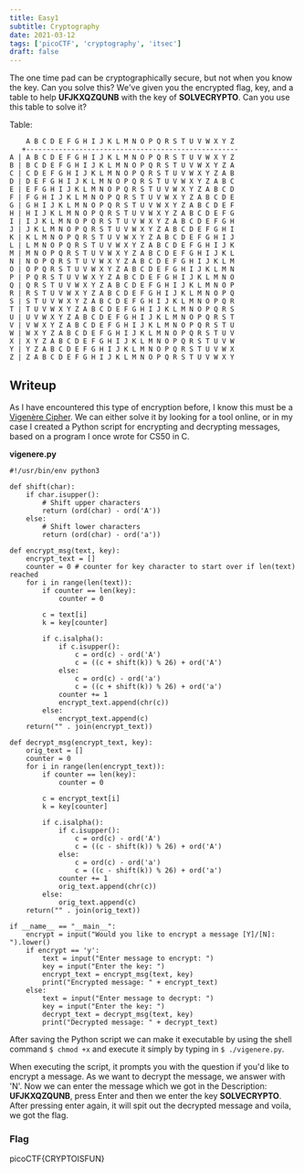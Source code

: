 ```yaml
---
title: Easy1
subtitle: Cryptography
date: 2021-03-12
tags: ['picoCTF', 'cryptography', 'itsec']
draft: false
---
```


The one time pad can be cryptographically secure, but not when you know the key. Can you solve this? We've given you the encrypted flag, key, and a table to help **UFJKXQZQUNB** with the key of **SOLVECRYPTO**. Can you use this table to solve it?

<!--more-->

Table:
```
    A B C D E F G H I J K L M N O P Q R S T U V W X Y Z 
   +----------------------------------------------------
A | A B C D E F G H I J K L M N O P Q R S T U V W X Y Z
B | B C D E F G H I J K L M N O P Q R S T U V W X Y Z A
C | C D E F G H I J K L M N O P Q R S T U V W X Y Z A B
D | D E F G H I J K L M N O P Q R S T U V W X Y Z A B C
E | E F G H I J K L M N O P Q R S T U V W X Y Z A B C D
F | F G H I J K L M N O P Q R S T U V W X Y Z A B C D E
G | G H I J K L M N O P Q R S T U V W X Y Z A B C D E F
H | H I J K L M N O P Q R S T U V W X Y Z A B C D E F G
I | I J K L M N O P Q R S T U V W X Y Z A B C D E F G H
J | J K L M N O P Q R S T U V W X Y Z A B C D E F G H I
K | K L M N O P Q R S T U V W X Y Z A B C D E F G H I J
L | L M N O P Q R S T U V W X Y Z A B C D E F G H I J K
M | M N O P Q R S T U V W X Y Z A B C D E F G H I J K L
N | N O P Q R S T U V W X Y Z A B C D E F G H I J K L M
O | O P Q R S T U V W X Y Z A B C D E F G H I J K L M N
P | P Q R S T U V W X Y Z A B C D E F G H I J K L M N O
Q | Q R S T U V W X Y Z A B C D E F G H I J K L M N O P
R | R S T U V W X Y Z A B C D E F G H I J K L M N O P Q
S | S T U V W X Y Z A B C D E F G H I J K L M N O P Q R
T | T U V W X Y Z A B C D E F G H I J K L M N O P Q R S
U | U V W X Y Z A B C D E F G H I J K L M N O P Q R S T
V | V W X Y Z A B C D E F G H I J K L M N O P Q R S T U
W | W X Y Z A B C D E F G H I J K L M N O P Q R S T U V
X | X Y Z A B C D E F G H I J K L M N O P Q R S T U V W
Y | Y Z A B C D E F G H I J K L M N O P Q R S T U V W X
Z | Z A B C D E F G H I J K L M N O P Q R S T U V W X Y
```
## Writeup
As I have encountered this type of encryption before, I know this must be a [Vigenère Cipher](https://en.wikipedia.org/wiki/Vigen%C3%A8re_cipher). We can either solve it by looking for a tool online, or in my case I created a Python script for encrypting and decrypting messages, based on a program I once wrote for CS50 in C.

**vigenere.py**
```
#!/usr/bin/env python3

def shift(char):
    if char.isupper():
        # Shift upper characters
        return (ord(char) - ord('A'))
    else:
        # Shift lower characters
        return (ord(char) - ord('a'))

def encrypt_msg(text, key):
    encrypt_text = []
    counter = 0 # counter for key character to start over if len(text) reached
    for i in range(len(text)):
        if counter == len(key):
            counter = 0

        c = text[i]
        k = key[counter]
        
        if c.isalpha():
            if c.isupper():
                c = ord(c) - ord('A')
                c = ((c + shift(k)) % 26) + ord('A')
            else:
                c = ord(c) - ord('a')
                c = ((c + shift(k)) % 26) + ord('a')
            counter += 1
            encrypt_text.append(chr(c))
        else:
            encrypt_text.append(c)
    return("" . join(encrypt_text))

def decrypt_msg(encrypt_text, key):
    orig_text = []
    counter = 0
    for i in range(len(encrypt_text)):
        if counter == len(key):
            counter = 0
        
        c = encrypt_text[i]
        k = key[counter]

        if c.isalpha():
            if c.isupper():
                c = ord(c) - ord('A')
                c = ((c - shift(k)) % 26) + ord('A')
            else:
                c = ord(c) - ord('a')
                c = ((c - shift(k)) % 26) + ord('a')
            counter += 1
            orig_text.append(chr(c))
        else:
            orig_text.append(c)
    return("" . join(orig_text))

if __name__ == "__main__":
    encrypt = input("Would you like to encrypt a message [Y]/[N]: ").lower()
    if encrypt == 'y':
        text = input("Enter message to encrypt: ")
        key = input("Enter the key: ")
        encrypt_text = encrypt_msg(text, key)
        print("Encrypted message: " + encrypt_text)
    else:
        text = input("Enter message to decrypt: ")
        key = input("Enter the key: ")
        decrypt_text = decrypt_msg(text, key)
        print("Decrypted message: " + decrypt_text)
```

After saving the Python script we can make it executable by using the shell command `$ chmod +x` and execute it simply by typing in `$ ./vigenere.py`.

When executing the script, it prompts you with the question if you'd like to encrypt a message. As we want to decrypt the message, we answer with 'N'. Now we can enter the message which we got in the Description: **UFJKXQZQUNB**, press Enter and then we enter the key **SOLVECRYPTO**. After pressing enter again, it will spit out the decrypted message and voila, we got the flag.

### Flag
picoCTF{CRYPTOISFUN}
